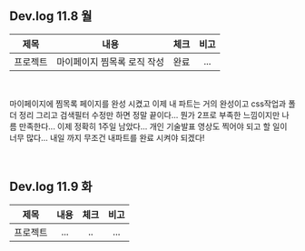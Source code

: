 ## Dev.log 11.8 월

  |제목|내용|체크|비고|
|:------:|:------:|:------:|:------:|
|프로젝트|마이페이지 찜목록 로직 작성|완료|...|


<br />

마이페이지에 찜목록 페이지를 완성 시켰고 이제 내 파트는 거의 완성이고 css작업과 폴더 정리 그리고 검색필터 수정만 하면 정말 끝이다... 뭔가 2프로 부족한 느낌이지만 나름 만족한다... 이제 정확히 1주일 남았다... 개인 기술발표 영상도 찍어야 되고 할 일이 너무 많다... 내일 까지 무조건 내파트를 완료 시켜야 되겠다!

<br />

## Dev.log 11.9 화

  |제목|내용|체크|비고|
|:------:|:------:|:------:|:------:|
|프로젝트|...|..|...|


<br />



<br />